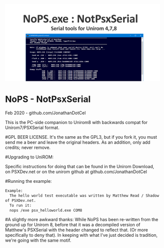 
![](social_card_PNG.png)

# NoPS - NotPsxSerial
Feb 2020 - github.com/JonathanDotCel

This is the PC-side companion to Unirom8 with backwards compat for Unirom7/PSXSerial format.

#GPL BEER LICENSE.
It's the same as the GPL3, but if you fork it, you must send me a beer and leave the original headers.
As an addition, only add credits; never remove.


#Upgrading to UniROM:
    
   Specific instructions for doing that can be found in the Unirom Download,
   on PSXDev.net or on the unirom github at github.com/JonathanDotCel

#Running the example:  

    Example:
      The hello world test executable was written by Matthew Read / Shadow of PSXDev.net.
      To run it:
      nops /exe psx_helloworld.exe COM8

#A slightly more awkward thanks:
      While NoPS has been re-written from the ground up for Unirom 8, before that it was
      a decompiled version of Matthew's PSXSerial with the header changed to reflect that.
      (Or more specifically to deny that). In keeping with what I've just decided is tradition,
      we're going with the same motif.

     
 